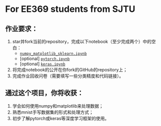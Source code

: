 # For EE369 students from SJTU

## 作业要求：
1. star并fork当前的repository，完成以下notebook（至少完成两个）中的空白：
    * [`numpy_matplotlib_sklearn.ipynb`](numpy_matplotlib_sklearn.ipynb)
    * [optional] [`pytorch.ipynb`](pytorch.ipynb)
    * [optional] [`keras.ipynb`](keras.ipynb)
2. 将完成notebook的公开在你fork的GitHub的repository上；
3. 完成作业回收问卷（需要填写一些分类精度和代码链接）。

## 通过这个项目，你将收获：
1. 学会如何使用numpy和matplotlib来处理数据；
2. 熟悉mnist手写数据集的形式和处理方式；
3. 初步了解pytorch或keras等深度学习框架的使用。
